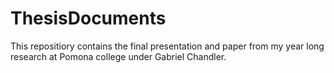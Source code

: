 # ThesisDocuments
This repositiory contains the final presentation and paper from my year long research at Pomona college under Gabriel Chandler.
